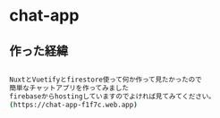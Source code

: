 # chat-app

## 作った経緯

```bash

NuxtとVuetifyとfirestore使って何か作って見たかったので
簡単なチャットアプリを作ってみました
firebaseからhostingしていますのでよければ見てみてください。
(https://chat-app-f1f7c.web.app)

```
